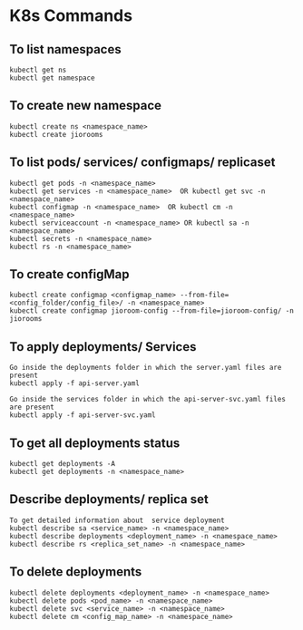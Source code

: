 # K8s Commands

## To list namespaces
```
kubectl get ns 
kubectl get namespace
```

## To create new namespace
```
kubectl create ns <namespace_name>
kubectl create jiorooms
```

## To list pods/ services/ configmaps/ replicaset
```
kubectl get pods -n <namespace_name>
kubectl get services -n <namespace_name>  OR kubectl get svc -n <namespace_name> 
kubectl configmap -n <namespace_name>  OR kubectl cm -n <namespace_name>
kubectl serviceaccount -n <namespace_name> OR kubectl sa -n <namespace_name>
kubectl secrets -n <namespace_name> 
kubectl rs -n <namespace_name>
```

## To create configMap
```
kubectl create configmap <configmap_name> --from-file=<config_folder/config_file>/ -n <namespace_name>
kubectl create configmap jioroom-config --from-file=jioroom-config/ -n jiorooms
```

## To apply deployments/ Services
```
Go inside the deployments folder in which the server.yaml files are present
kubectl apply -f api-server.yaml

Go inside the services folder in which the api-server-svc.yaml files are present
kubectl apply -f api-server-svc.yaml

```

## To get all deployments status
```
kubectl get deployments -A
kubectl get deployments -n <namespace_name>
```

## Describe deployments/ replica set 
```
To get detailed information about  service deployment
kubectl describe sa <service_name> -n <namespace_name>
kubectl describe deployments <deployment_name> -n <namespace_name>
kubectl describe rs <replica_set_name> -n <namespace_name>
```

## To delete deployments
```
kubectl delete deployments <deployment_name> -n <namespace_name>
kubectl delete pods <pod_name> -n <namespace_name>
kubectl delete svc <service_name> -n <namespace_name>
kubectl delete cm <config_map_name> -n <namespace_name>
```




















